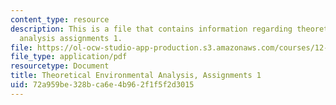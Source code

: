 ```yaml
---
content_type: resource
description: This is a file that contains information regarding theoretical environmental
  analysis assignments 1.
file: https://ol-ocw-studio-app-production.s3.amazonaws.com/courses/12-009j-theoretical-environmental-analysis-spring-2015/72a959be328bca6e4b962f1f5f2d3015_MIT12_009JS15_pset1.pdf
file_type: application/pdf
resourcetype: Document
title: Theoretical Environmental Analysis, Assignments 1
uid: 72a959be-328b-ca6e-4b96-2f1f5f2d3015
---
```

